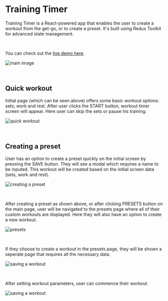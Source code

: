 # Training Timer

Training Timer is a React-powered app that enables the user to create a workout from the get-go, or to create a preset. It's built using Redux Toolkit for advanced state management.

<br>

You can check out the [live demo here](https://davidmaksic.github.io/Training-Timer/).

![main image](https://davidmaksic.vercel.app/assets/timer-CbTBNgSy.png)

<br>

## Quick workout
Initial page (which can be seen above) offers some basic workout options: sets, work and rest. After user clicks the START button, workout timer screen will appear. Here user can skip the sets or pause his training.

![quick workout](https://davidmaksic.vercel.app/assets/timer-1-BK0dugMh.png)

<br>

## Creating a preset
User has an option to create a preset quickly on the initial screen by pressing the SAVE button. They will see a modal which requires a name to be inputed. This workout will be created based on the initial screen data (sets, work and rest).

![creating a preset](https://davidmaksic.vercel.app/assets/timer-2-BqFn86P5.png)

<br>

After creating a preset as shown above, or after clicking PRESETS button on the main page, user will be navigated to the presets page where all of their custom workouts are displayed. Here they will also have an option to create a new workout.

![presets](https://davidmaksic.vercel.app/assets/timer-3-D6FLZkbA.png)

<br>

If they choose to create a workout in the presets page, they will be shown a seperate page that requires all the necessary data.

![saving a workout](https://davidmaksic.vercel.app/assets/timer-4-VgDN-nUv.png)

<br>

After setting workout parameters, user can commence their workout.

![saving a workout](https://davidmaksic.vercel.app/assets/timer-5-CWacBc-A.png)
